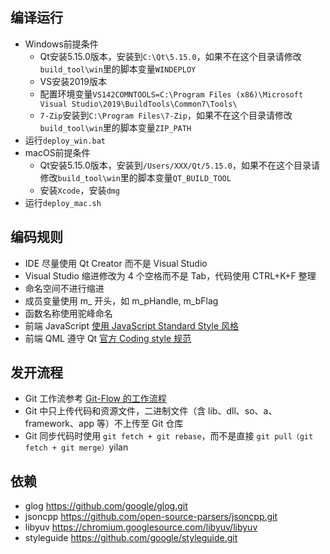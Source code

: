 ## 编译运行
 - Windows前提条件
   - Qt安装5.15.0版本，安装到`C:\Qt\5.15.0`，如果不在这个目录请修改`build_tool\win`里的脚本变量`WINDEPLOY`
   - VS安装2019版本
   - 配置环境变量`VS142COMNTOOLS=C:\Program Files (x86)\Microsoft Visual Studio\2019\BuildTools\Common7\Tools\`
   - `7-Zip`安装到`C:\Program Files\7-Zip`，如果不在这个目录请修改`build_tool\win`里的脚本变量`ZIP_PATH`
 - 运行`deploy_win.bat`
 - macOS前提条件
   - Qt安装5.15.0版本，安装到`/Users/XXX/Qt/5.15.0`，如果不在这个目录请修改`build_tool\win`里的脚本变量`QT_BUILD_TOOL`
   - 安装`Xcode`，安装`dmg`
 - 运行`deploy_mac.sh`
    
## 编码规则

 - IDE 尽量使用 Qt Creator 而不是 Visual Studio
 - Visual Studio 缩进修改为 4 个空格而不是 Tab，代码使用 CTRL+K+F 整理
 - 命名空间不进行缩进
 - 成员变量使用 m_ 开头，如 m_pHandle, m_bFlag
 - 函数名称使用驼峰命名
 - 前端 JavaScript [使用 JavaScript Standard Style 风格](https://standardjs.com/)
 - 前端 QML 遵守 Qt [官方 Coding style 规范](https://doc.qt.io/qt-5/qml-codingconventions.html)

## 发开流程
 - Git 工作流参考 [Git-Flow 的工作流程](https://www.git-tower.com/learn/git/ebook/cn/command-line/advanced-topics/git-flow)
 - Git 中只上传代码和资源文件，二进制文件（含 lib、dll、so、a、framework、app 等）不上传至 Git 仓库
 - Git 同步代码时使用 `git fetch + git rebase`，而不是直接 `git pull（git fetch + git merge）`yilan

## 依赖
 - glog https://github.com/google/glog.git
 - jsoncpp https://github.com/open-source-parsers/jsoncpp.git
 - libyuv https://chromium.googlesource.com/libyuv/libyuv
 - styleguide https://github.com/google/styleguide.git

